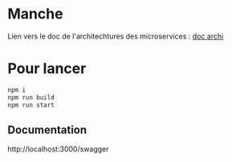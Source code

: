 # Manche

Lien vers le doc de l'architechtures des microservices : [doc archi](https://docs.google.com/document/d/1SScKl99Hbga97bIhuhWm9G0HYfROkrJAN5CziEvS3no/edit?usp=sharing)  

# Pour lancer

```bash
npm i
npm run build
npm run start
```

## Documentation

http://localhost:3000/swagger
